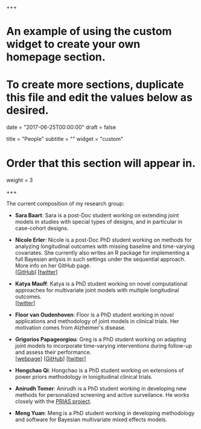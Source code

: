 +++
# An example of using the custom widget to create your own homepage section.
# To create more sections, duplicate this file and edit the values below as desired.

date = "2017-06-25T00:00:00"
draft = false

title = "People"
subtitle = ""
widget = "custom"

# Order that this section will appear in.
weight = 3

+++

The current composition of my research group:

- **Sara Baart**: Sara is a post-Doc student working on extending joint models in studies with special types of designs, and in particular in case-cohort designs.

- **Nicole Erler**: Nicole is a post-Doc PhD student working on methods for analyzing longitudinal outcomes with missing baseline and time-varying covariates. She currently also writes an R package for implementing a full Bayesian anlysis in such settings under the sequential approach. More info on her GitHub page.  
[[GitHub](https://github.com/nerler)]
[[twitter](https://twitter.com/n_erler)]

- **Katya Mauff**: Katya is a PhD student working on novel computational approaches for multivariate joint models with multiple longitudinal outcomes.  
[[twitter](https://twitter.com/katya_mauff)]

- **Floor van Oudenhoven**: Floor is a PhD student working in novel applications and methodology of joint models in clinical trials. Her motivation comes from Alzheimer's disease.

- **Grigorios Papageorgiou**: Greg is a PhD student working on adapting joint models to incorporate time-varying interventions during follow-up and assess their performance.  
[[webpage](https://gregpapageorgiou.com/)]
[[GitHub](https://github.com/gpapageorgiou)]
[[twitter](https://twitter.com/gr_papageorgiou)]

- **Hongchao Qi**: Hongchao is a PhD student working on extensions of power priors methodology in lonigitudinal clinical trials. 
- **Anirudh Tomer**: Anirudh is a PhD student working in developing new methods for personalized screening and active surveilance. He works closely with the [PRIAS project](https://www.prias-project.org/).

- **Meng Yuan**: Meng is a PhD student working in developing methodology and software for Bayesian multivariate mixed effects models.
